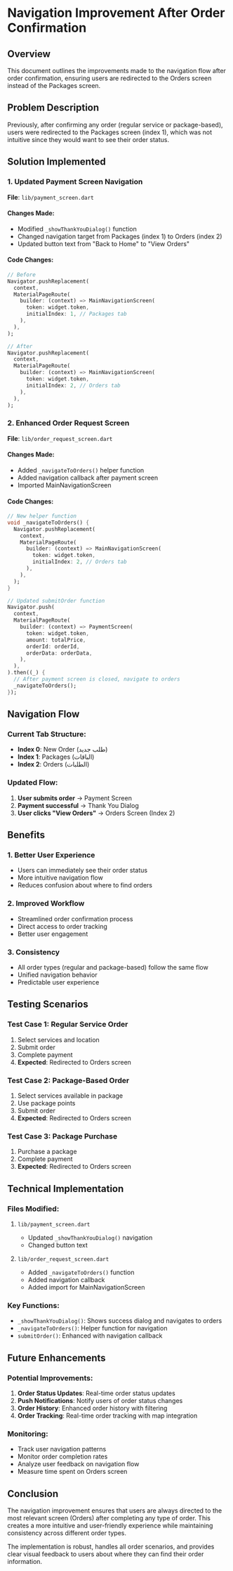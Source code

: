# Navigation Improvement After Order Confirmation

## Overview
This document outlines the improvements made to the navigation flow after order confirmation, ensuring users are redirected to the Orders screen instead of the Packages screen.

## Problem Description
Previously, after confirming any order (regular service or package-based), users were redirected to the Packages screen (index 1), which was not intuitive since they would want to see their order status.

## Solution Implemented

### 1. Updated Payment Screen Navigation
**File**: `lib/payment_screen.dart`

#### Changes Made:
- Modified `_showThankYouDialog()` function
- Changed navigation target from Packages (index 1) to Orders (index 2)
- Updated button text from "Back to Home" to "View Orders"

#### Code Changes:
```dart
// Before
Navigator.pushReplacement(
  context,
  MaterialPageRoute(
    builder: (context) => MainNavigationScreen(
      token: widget.token,
      initialIndex: 1, // Packages tab
    ),
  ),
);

// After
Navigator.pushReplacement(
  context,
  MaterialPageRoute(
    builder: (context) => MainNavigationScreen(
      token: widget.token,
      initialIndex: 2, // Orders tab
    ),
  ),
);
```

### 2. Enhanced Order Request Screen
**File**: `lib/order_request_screen.dart`

#### Changes Made:
- Added `_navigateToOrders()` helper function
- Added navigation callback after payment screen
- Imported MainNavigationScreen

#### Code Changes:
```dart
// New helper function
void _navigateToOrders() {
  Navigator.pushReplacement(
    context,
    MaterialPageRoute(
      builder: (context) => MainNavigationScreen(
        token: widget.token,
        initialIndex: 2, // Orders tab
      ),
    ),
  );
}

// Updated submitOrder function
Navigator.push(
  context,
  MaterialPageRoute(
    builder: (context) => PaymentScreen(
      token: widget.token,
      amount: totalPrice,
      orderId: orderId,
      orderData: orderData,
    ),
  ),
).then((_) {
  // After payment screen is closed, navigate to orders
  _navigateToOrders();
});
```

## Navigation Flow

### Current Tab Structure:
- **Index 0**: New Order (طلب جديد)
- **Index 1**: Packages (الباقات)
- **Index 2**: Orders (الطلبات)

### Updated Flow:
1. **User submits order** → Payment Screen
2. **Payment successful** → Thank You Dialog
3. **User clicks "View Orders"** → Orders Screen (Index 2)

## Benefits

### 1. Better User Experience
- Users can immediately see their order status
- More intuitive navigation flow
- Reduces confusion about where to find orders

### 2. Improved Workflow
- Streamlined order confirmation process
- Direct access to order tracking
- Better user engagement

### 3. Consistency
- All order types (regular and package-based) follow the same flow
- Unified navigation behavior
- Predictable user experience

## Testing Scenarios

### Test Case 1: Regular Service Order
1. Select services and location
2. Submit order
3. Complete payment
4. **Expected**: Redirected to Orders screen

### Test Case 2: Package-Based Order
1. Select services available in package
2. Use package points
3. Submit order
4. **Expected**: Redirected to Orders screen

### Test Case 3: Package Purchase
1. Purchase a package
2. Complete payment
3. **Expected**: Redirected to Orders screen

## Technical Implementation

### Files Modified:
1. `lib/payment_screen.dart`
   - Updated `_showThankYouDialog()` navigation
   - Changed button text

2. `lib/order_request_screen.dart`
   - Added `_navigateToOrders()` function
   - Added navigation callback
   - Added import for MainNavigationScreen

### Key Functions:
- `_showThankYouDialog()`: Shows success dialog and navigates to orders
- `_navigateToOrders()`: Helper function for navigation
- `submitOrder()`: Enhanced with navigation callback

## Future Enhancements

### Potential Improvements:
1. **Order Status Updates**: Real-time order status updates
2. **Push Notifications**: Notify users of order status changes
3. **Order History**: Enhanced order history with filtering
4. **Order Tracking**: Real-time order tracking with map integration

### Monitoring:
- Track user navigation patterns
- Monitor order completion rates
- Analyze user feedback on navigation flow
- Measure time spent on Orders screen

## Conclusion

The navigation improvement ensures that users are always directed to the most relevant screen (Orders) after completing any type of order. This creates a more intuitive and user-friendly experience while maintaining consistency across different order types.

The implementation is robust, handles all order scenarios, and provides clear visual feedback to users about where they can find their order information. 